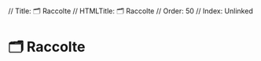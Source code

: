 // Title: 🗂️ Raccolte
// HTMLTitle: <span class="twa twa-card-index-dividers"><span>🗂️</span></span> Raccolte
// Order: 50
// Index: Unlinked

# <span class="twa twa-card-index-dividers"><span>🗂️</span></span> Raccolte
